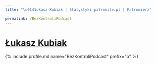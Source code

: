 ```yaml
---
title: "\u0141ukasz Kubiak | Statystyki patronite.pl | Patromierz"

permalink: /BezKontroliPodcast
---
```


# [Łukasz Kubiak](https://patronite.pl/BezKontroliPodcast)

{% include profile.md name="BezKontroliPodcast" prefix="b" %}
